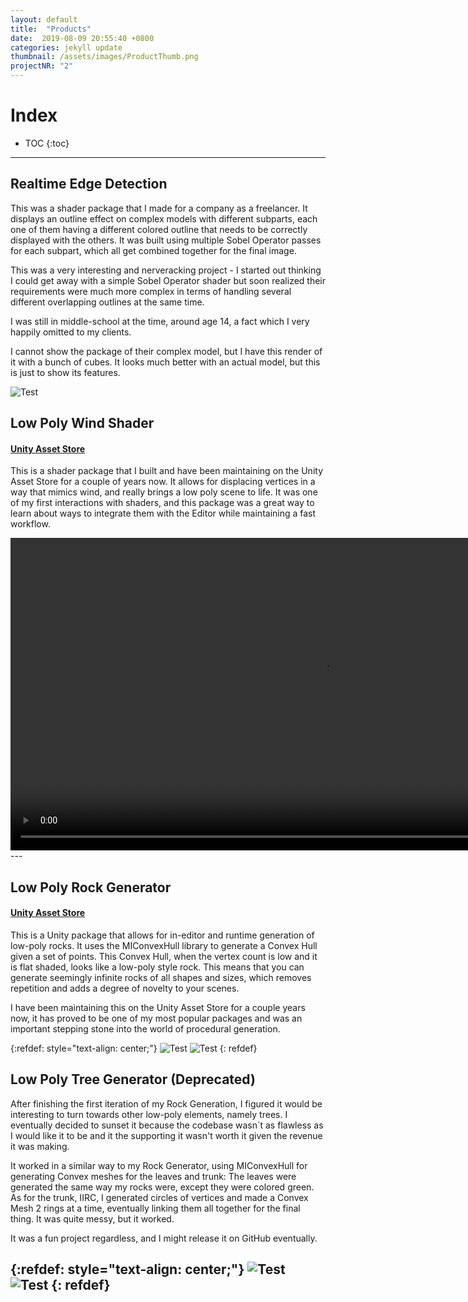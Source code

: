 ```yaml
---
layout: default
title:  "Products"
date:  2019-08-09 20:55:40 +0800
categories: jekyll update
thumbnail: /assets/images/ProductThumb.png
projectNR: "2"
---
```

<script async defer src="https://buttons.github.io/buttons.js"></script>

# Index
* TOC
{:toc}

---

## Realtime Edge Detection
This was a shader package that I made for a company as a freelancer. It displays an outline effect on complex models with different subparts, each one of them having a different colored outline that needs to be correctly displayed with the others. It was built using multiple Sobel Operator passes for each subpart, which all get combined together for the final image.

This was a very interesting and nerveracking project - I started out thinking I could get away with a simple Sobel Operator shader but soon realized their requirements were much more complex in terms of handling several different overlapping outlines at the same time. 

I was still in middle-school at the time, around age 14, a fact which I very happily omitted to my clients.


I cannot show the package of their complex model, but I have this render of it with a bunch of cubes. It looks much better with an actual model, but this is just to show its features.


![Test](/assets/images/VisualFXThumb3.png "ageag")

## Low Poly Wind Shader
#### [Unity Asset Store](https://assetstore.unity.com/packages/vfx/shaders/low-poly-wind-shader-97675)

This is a shader package that I built and have been maintaining on the Unity Asset Store for a couple of years now. It allows for displacing vertices in a way that mimics wind, and really brings a low poly scene to life. It was one of my first interactions with shaders, and this package was a great way to learn about ways to integrate them with the Editor while maintaining a fast workflow.

<video width="1000" muted autoplay controls>
    <source src="/assets/videos/WindFade.webm" type="video/webm">
</video>
---


## Low Poly Rock Generator
#### [Unity Asset Store](https://assetstore.unity.com/packages/tools/modeling/low-poly-rock-generator-75041)

This is a Unity package that allows for in-editor and runtime generation of low-poly rocks. It uses the MIConvexHull library to generate a Convex Hull given a set of points. This Convex Hull, when the vertex count is low and it is flat shaded, looks like a low-poly style rock. 
This means that you can generate seemingly infinite rocks of all shapes and sizes, which removes repetition and adds a degree of novelty to your scenes.

I have been maintaining this on the Unity Asset Store for a couple years now, it has proved to be one of my most popular packages and was an important stepping stone into the world of procedural generation.

{:refdef: style="text-align: center;"}
![Test](/assets/images/RockHeader.png "ageag")
![Test](/assets/images/Rock3.gif "ageag")
{: refdef}

## Low Poly Tree Generator **(Deprecated)**

After finishing the first iteration of my Rock Generation, I figured it would be interesting to turn towards other low-poly elements, namely trees.
I eventually decided to sunset it because the codebase wasn´t as flawless as I would like it to be and it the supporting it wasn't worth it given the revenue it was making. 

It worked in a similar way to my Rock Generator, using MIConvexHull for generating Convex meshes for the leaves and trunk:
The leaves were generated the same way my rocks were, except they were colored green. As for the trunk, IIRC, I generated circles of vertices and made a Convex Mesh 2 rings at a time, eventually linking them all together for the final thing. It was quite messy, but it worked.

It was a fun project regardless, and I might release it on GitHub eventually.

{:refdef: style="text-align: center;"}
![Test](/assets/images/Tree2.png "ageag")
![Test](/assets/images/Tree1.gif "ageag")
{: refdef}
---

